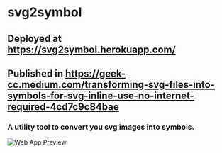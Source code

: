 # svg2symbol
## Deployed at https://svg2symbol.herokuapp.com/
## Published in https://geek-cc.medium.com/transforming-svg-files-into-symbols-for-svg-inline-use-no-internet-required-4cd7c9c84bae
### A utility tool to convert you svg images into symbols.
![Web App Preview](https://miro.medium.com/max/1050/1*allWXzlg8GK5XHuSeHJ31w.png)